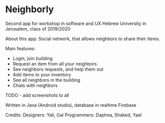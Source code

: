 # Neighborly
Second app for workshop in software and UX
Hebrew University in Jerusalem, class of 2019/2020

About this app:
Social network, that allows neighbors to share their items.

Main features:
* Login, join building
* Request an item from all your neighbors
* See neighbors requests, and help them out
* Add items to your inventory
* See all neighbors in the building
* Chats with neighbors

TODO - add screenshots to all


Written in Java (Android studio), database in realtime Firebase

Credits:
Designers: Yali, Gal
Programmers: Daphna, Shaked, Yael
